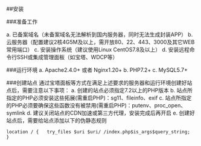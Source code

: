 ##安装

###准备工作

  a. 已备案域名（未备案域名无法解析到国内服务器，同时无法生成封装APP）
  b. 云服务器（配置建议2核4G5M及以上，需开放80、22、443、3000及其它WEB常用端口）
  c. 安装操作系统（建议使用Linux CentOS7.8及以上）
  d. 安装远程命令行SSH或集成管理面板（如宝塔、WDCP等）

###运行环境
  a. Apache2.4.0+ 或者 Nginx1.20+
  b. PHP7.2+
  c. MySQL5.7+

###创建站点
通过宝塔面板等方式在满足上述要求的服务器和运行环境创建好站点后，需要注意以下事项：
  a. 创建的站点必须指定7.2以上的PHP版本
  b. 站点所指定的PHP必须安装这些拓展(需重启PHP)：sg11、fileinfo、exif
  c. 站点所指定的PHP必须要确保这些函数没有被禁用(需重启PHP)：putenv、proc_open、symlink
  d. 建议关闭站点的CDN加速或第三方代理，安装完成后再开启
  e. 创建好站点后，需要给站点添加以下的伪静态规则


`
location / {  
	try_files $uri $uri/ /index.php$is_args$query_string;  
}  
`